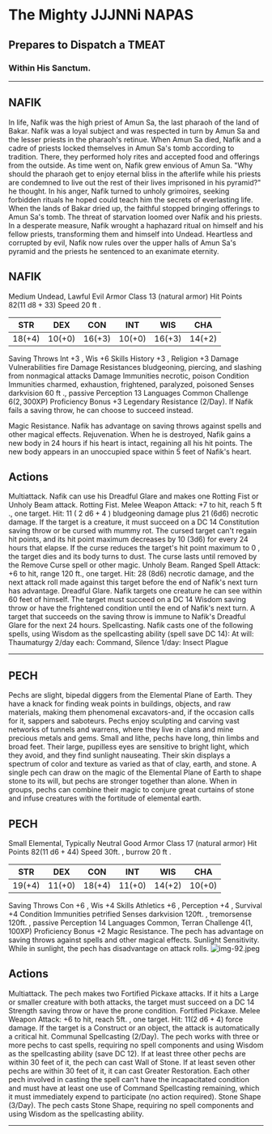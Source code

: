 # The Mighty JJJNNi NAPAS

## Prepares to Dispatch a TMEAT

### Within His Sanctum.

---

## NAFIK

In life, Nafik was the high priest of Amun Sa, the last pharaoh of the land of Bakar. Nafik was a loyal subject and was respected in turn by Amun Sa and the lesser priests in the pharaoh's retinue. When Amun Sa died, Nafik and a cadre of priests locked themselves in Amun Sa's tomb according to tradition. There, they performed holy rites and accepted food and offerings from the outside.
As time went on, Nafik grew envious of Amun Sa. "Why should the pharaoh get to enjoy eternal bliss in the afterlife while his priests are condemned to live out the rest of their lives imprisoned in his pyramid?" he thought. In his anger, Nafik turned to unholy grimoires, seeking forbidden rituals he hoped could teach him the secrets of everlasting life.
When the lands of Bakar dried up, the faithful stopped bringing offerings to Amun Sa's tomb. The threat of starvation loomed over Nafik and his priests. In a desperate measure, Nafik wrought a haphazard ritual on himself and his fellow priests, transforming them and himself into Undead. Heartless and corrupted by evil, Nafik now rules over the upper halls of Amun Sa's pyramid and the priests he sentenced to an exanimate eternity.

## NAFIK

Medium Undead, Lawful Evil
Armor Class 13 (natural armor)
Hit Points $82(11 \mathrm{~d} 8+33)$
Speed 20 ft .

| STR | DEX | CON | INT | WIS | CHA |
| :--: | :--: | :--: | :--: | :--: | :--: |
| $18(+4)$ | $10(+0)$ | $16(+3)$ | $10(+0)$ | $16(+3)$ | $14(+2)$ |

Saving Throws Int +3 , Wis +6
Skills History +3 , Religion +3
Damage Vulnerabilities fire
Damage Resistances bludgeoning, piercing, and slashing from nonmagical attacks
Damage Immunities necrotic, poison
Condition Immunities charmed, exhaustion, frightened, paralyzed, poisoned
Senses darkvision 60 ft ., passive Perception 13
Languages Common
Challenge $6(2,300 \mathrm{XP})$
Proficiency Bonus +3
Legendary Resistance (2/Day). If Nafik fails a saving throw, he can choose to succeed instead.

Magic Resistance. Nafik has advantage on saving throws against spells and other magical effects.
Rejuvenation. When he is destroyed, Nafik gains a new body in 24 hours if his heart is intact, regaining all his hit points. The new body appears in an unoccupied space within 5 feet of Nafik's heart.

## Actions

Multiattack. Nafik can use his Dreadful Glare and makes one Rotting Fist or Unholy Beam attack.
Rotting Fist. Melee Weapon Attack: +7 to hit, reach 5 ft ., one target. Hit: 11 ( $2 \mathrm{~d} 6+4$ ) bludgeoning damage plus 21 (6d6) necrotic damage. If the target is a creature, it must succeed on a DC 14 Constitution saving throw or be cursed with mummy rot. The cursed target can't regain hit points, and its hit point maximum decreases by 10 (3d6) for every 24 hours that elapse. If the curse reduces the target's hit point maximum to 0 , the target dies and its body turns to dust. The curse lasts until removed by the Remove Curse spell or other magic.
Unholy Beam. Ranged Spell Attack: +6 to hit, range 120 ft., one target. Hit: 28 (8d6) necrotic damage, and the next attack roll made against this target before the end of Nafik's next turn has advantage.
Dreadful Glare. Nafik targets one creature he can see within 60 feet of himself. The target must succeed on a DC 14 Wisdom saving throw or have the frightened condition until the end of Nafik's next turn. A target that succeeds on the saving throw is immune to Nafik's Dreadful Glare for the next 24 hours.
Spellcasting. Nafik casts one of the following spells, using Wisdom as the spellcasting ability (spell save DC 14):
At will: Thaumaturgy
2/day each: Command, Silence
1/day: Insect Plague

---

## PECH

Pechs are slight, bipedal diggers from the Elemental Plane of Earth. They have a knack for finding weak points in buildings, objects, and raw materials, making them phenomenal excavators-and, if the occasion calls for it, sappers and saboteurs. Pechs enjoy sculpting and carving vast networks of tunnels and warrens, where they live in clans and mine precious metals and gems.
Small and lithe, pechs have long, thin limbs and broad feet. Their large, pupilless eyes are sensitive to bright light, which they avoid, and they find sunlight nauseating. Their skin displays a spectrum of color and texture as varied as that of clay, earth, and stone.
A single pech can draw on the magic of the Elemental Plane of Earth to shape stone to its will, but pechs are stronger together than alone. When in groups, pechs can combine their magic to conjure great curtains of stone and infuse creatures with the fortitude of elemental earth.

## PECH

Small Elemental, Typically Neutral Good
Armor Class 17 (natural armor)
Hit Points $82(11 \mathrm{~d} 6+44)$
Speed $30 \mathrm{ft}$. , burrow 20 ft .

| STR | DEX | CON | INT | WIS | CHA |
| :--: | :--: | :--: | :--: | :--: | :--: |
| $19(+4)$ | $11(+0)$ | $18(+4)$ | $11(+0)$ | $14(+2)$ | $10(+0)$ |

Saving Throws Con +6 , Wis +4
Skills Athletics +6 , Perception +4 , Survival +4
Condition Immunities petrified
Senses darkvision $120 \mathrm{ft}$. , tremorsense $120 \mathrm{ft}$. , passive Perception 14
Languages Common, Terran
Challenge $4(1,100 \mathrm{XP})$
Proficiency Bonus +2
Magic Resistance. The pech has advantage on saving throws against spells and other magical effects.
Sunlight Sensitivity. While in sunlight, the pech has disadvantage on attack rolls.
![img-92.jpeg](Quests%20from%20the%20Infinite%20Staircase_img-92.jpeg)

## Actions

Multiattack. The pech makes two Fortified Pickaxe attacks. If it hits a Large or smaller creature with both attacks, the target must succeed on a DC 14 Strength saving throw or have the prone condition.
Fortified Pickaxe. Melee Weapon Attack: +6 to hit, reach $5 \mathrm{ft}$. , one target. Hit: $11(2 \mathrm{~d} 6+4)$ force damage. If the target is a Construct or an object, the attack is automatically a critical hit.
Communal Spellcasting (2/Day). The pech works with three or more pechs to cast spells, requiring no spell components and using Wisdom as the spellcasting ability (save DC 12). If at least three other pechs are within 30 feet of it, the pech can cast Wall of Stone. If at least seven other pechs are within 30 feet of it, it can cast Greater Restoration. Each other pech involved in casting the spell can't have the incapacitated condition and must have at least one use of Command Spellcasting remaining, which it must immediately expend to participate (no action required).
Stone Shape (3/Day). The pech casts Stone Shape, requiring no spell components and using Wisdom as the spellcasting ability.

---